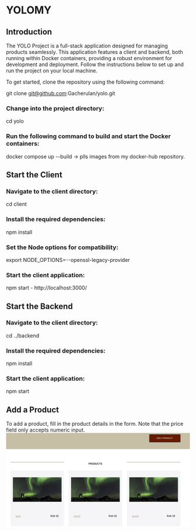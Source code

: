 # YOLOMY

## Introduction

The YOLO Project is a full-stack application designed for managing products seamlessly. This application features a client and backend, both running within Docker containers, providing a robust environment for development and deployment. Follow the instructions below to set up and run the project on your local machine.

To get started, clone the repository using the following command:


git clone git@github.com:GacheruIan/yolo.git



### Change into the project directory:
cd yolo
### Run the following command to build and start the Docker containers:
docker compose up --build -> plls images from my docker-hub repository.

## Start the Client

### Navigate to the client directory:
cd client
### Install the required dependencies:
npm install
### Set the Node options for compatibility:
export NODE_OPTIONS=--openssl-legacy-provider
### Start the client application:
npm start - http://localhost:3000/


## Start the Backend

### Navigate to the client directory:
cd ../backend
### Install the required dependencies:
npm install
### Start the client application:
npm start 

## Add a Product
To add a product, fill in the product details in the form. Note that the price field only accepts numeric input.
<img src="./client/src/images/Pasted image.png" alt="TagsDocker" />
